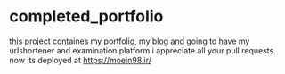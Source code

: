 # completed_portfolio
this project containes my portfolio, my blog and going to have my urlshortener and examination platform
i appreciate all your pull requests.
now its deployed at https://moein98.ir/
